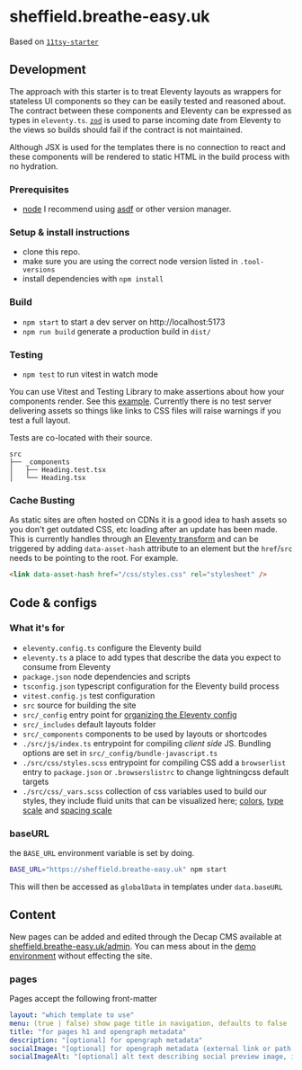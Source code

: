 # sheffield.breathe-easy.uk

Based on [`11tsy-starter`](https://github.com/aaaaargZombies/11tsy-starter/)

## Development

The approach with this starter is to treat Eleventy layouts as wrappers for stateless UI components so they can be easily tested and reasoned about. The contract between these components and Eleventy can be expressed as types in `eleventy.ts`. [`zod`](https://zod.dev/) is used to parse incoming date from Eleventy to the views so builds should fail if the contract is not maintained.

Although JSX is used for the templates there is no connection to react and these components will be rendered to static HTML in the build process with no hydration.


### Prerequisites

- [node](https://nodejs.org/) I recommend using [asdf](https://asdf-vm.com/) or other version manager.

### Setup & install instructions

- clone this repo.
- make sure you are using the correct node version listed in `.tool-versions`
- install dependencies with `npm install`

### Build

- `npm start` to start a dev server on http://localhost:5173
- `npm run build` generate a production build in `dist/`

### Testing

- `npm test` to run vitest in watch mode

You can use Vitest and Testing Library to make assertions about how your components render. See this [example](https://github.com/aaaaargZombies/11tsy-starter/blob/df4ba94d3270abe9ecf36d95a8a7812173f36973/src/_components/Heading.test.tsx). Currently there is no test server delivering assets so things like links to CSS files will raise warnings if you test a full layout.

Tests are co-located with their source.

```
src
├── _components
│   ├── Heading.test.tsx
│   └── Heading.tsx
```

### Cache Busting

As static sites are often hosted on CDNs it is a good idea to hash assets so you don't get outdated CSS, etc loading after an update has been made. This is currently handles through an [Eleventy transform](https://www.11ty.dev/docs/transforms/) and can be triggered by adding `data-asset-hash` attribute to an element but the `href`/`src` needs to be pointing to the root. For example.

```html
<link data-asset-hash href="/css/styles.css" rel="stylesheet" />
```


## Code & configs

### What it's for

- `eleventy.config.ts` configure the Eleventy build
- `eleventy.ts` a place to add types that describe the data you expect to consume from Eleventy
- `package.json` node dependencies and scripts
- `tsconfig.json` typescript configuration for the Eleventy build process
- `vitest.config.js` test configuration
- `src` source for building the site
- `src/_config` entry point for [organizing the Eleventy config](https://www.lenesaile.com/en/blog/organizing-the-eleventy-config-file/)
- `src/_includes` default layouts folder
- `src/_components` components to be used by layouts or shortcodes
- `./src/js/index.ts` entrypoint for compiling *client side* JS. Bundling options are set in `src/_config/bundle-javascript.ts`
- `./src/css/styles.scss` entrypoint for compiling CSS add a `browserlist` entry to `package.json` or `.browserslistrc` to change lightningcss default targets
- `./src/css/_vars.scss` collection of css variables used to build our styles, they include fluid units that can be visualized here; [colors](https://abc.useallfive.com/?colors[]=000000,FFFFFF,044156,4F81BD,65B891,F6F183,B48C87), [type scale]( https://utopia.fyi/type/calculator?c=320,18,1.2,1240,20,1.25,9,2,&s=0.75|0.5|0.25,1.5|2|3|4|6,s-l&g=s,l,xl,12) and [spacing scale](https://utopia.fyi/space/calculator?c=320,18,1.2,1240,20,1.25,6,3,&s=0.75|0.5|0.25,1.5|2|3|4|6,s-3xl|m-xl&g=s,l,xl,12)

### baseURL

the `BASE_URL` environment variable is set by doing.

```sh
BASE_URL="https://sheffield.breathe-easy.uk" npm start
```

This will then be accessed as `globalData` in templates under `data.baseURL`


## Content

New pages can be added and edited through the Decap CMS available at [sheffield.breathe-easy.uk/admin](https://sheffield.breathe-easy.uk/admin). You can mess about in the [demo environment](https://demo.decapcms.org/) without effecting the site.

### pages

Pages accept the following front-matter

```yaml
layout: "which template to use"
menu: (true | false) show page title in navigation, defaults to false
title: "for pages h1 and opengraph metadata"
description: "[optional] for opengraph metadata"
socialImage: "[optional] for opengraph metadata (external link or path to file)"
socialImageAlt: "[optional] alt text describing social preview image, if you do not include this then it will fallback to the default image / alt"
```
